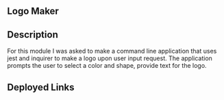 ## Logo Maker

## Description

For this module I was asked to make a command line application that uses jest and inquirer to make a logo upon user input request. The application prompts the user to select a color and shape, provide text for the logo.

## Deployed Links
